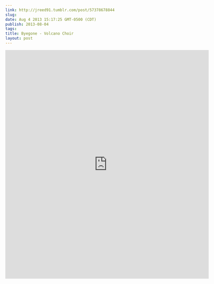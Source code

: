 ```yaml
---
link: http://jreed91.tumblr.com/post/57378678844
slug: 
date: Aug 4 2013 15:17:25 GMT-0500 (CDT)
publish: 2013-08-04
tags: 
title: Byegone - Volcano Choir
layout: post
---
```


<iframe src="https://embed.spotify.com/?uri=spotify:track:6ZxxUymQlorv4DgXuHiRzd" frameborder="0" allowtransparency="true" width="640" height="720">.</iframe>
